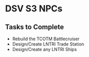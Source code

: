 # DSV S3 NPCs


## Tasks to Complete
- Rebuild the TCOTM Battlecruiser
- Design/Create LNTRI Trade Station
- Design/Create any LNTRI Ships
